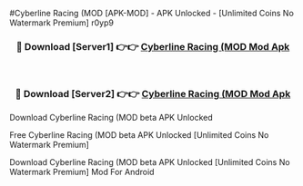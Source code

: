#Cyberline Racing (MOD [APK-MOD] - APK Unlocked - [Unlimited Coins No Watermark Premium] r0yp9



<div align="center">

<h3>🔴 Download [Server1] 👉👉 <a href="https://momento.my/?title=Cyberline_Racing_(MOD">Cyberline Racing (MOD Mod Apk</a></h3><br>

<h3>🔴 Download [Server2] 👉👉 <a href="https://momento.my/?title=Cyberline_Racing_(MOD">Cyberline Racing (MOD Mod Apk</a></h3>
</div>



Download Cyberline Racing (MOD beta APK Unlocked

Free Cyberline Racing (MOD beta APK Unlocked [Unlimited Coins No Watermark Premium]

Download Cyberline Racing (MOD beta APK Unlocked [Unlimited Coins No Watermark Premium] Mod For Android
